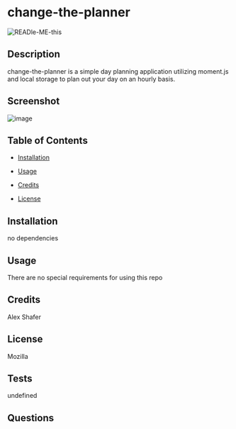 # change-the-planner

![READle-ME-this](https://img.shields.io/github/last-commit/AlexShafer/change-the-planner)

## Description

change-the-planner is a simple day planning application utilizing moment.js and local storage to plan out your day on an hourly basis.

## Screenshot

![image](Screenshot.jpeg)

## Table of Contents

* [Installation](#installation)

* [Usage](#usage)

* [Credits](#credits)

* [License](#license)

## Installation

no dependencies

## Usage

There are no special requirements for using this repo

## Credits

Alex Shafer

## License

Mozilla

## Tests

undefined

## Questions

